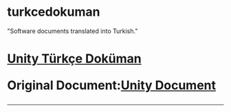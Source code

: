 # turkcedokuman
"Software documents translated into Turkish."

<h1>
  <a href="https://nonstop-spice-7d7.notion.site/Unity-T-rk-e-Dok-man-d806b39183e34ae58d41a37fc2abbf34">Unity Türkçe Doküman</a>
  <p>Original Document:<a href="https://docs.unity3d.com/Manual/index.html">Unity Document</a></p>
  <hr>
  <a href=""></a>
  <p> <a href=""> </a> </p>
</h1>
